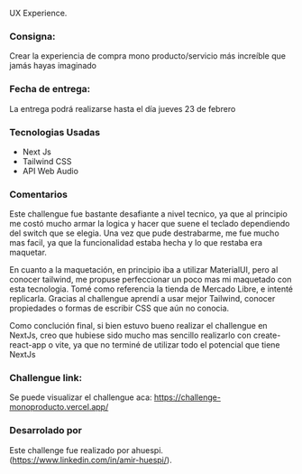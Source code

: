 UX Experience.

### Consigna:
Crear la experiencia de compra mono producto/servicio más increíble que jamás hayas imaginado

### Fecha de entrega: 
La entrega podrá realizarse hasta el día jueves 23 de febrero

### Tecnologias Usadas
- Next Js
- Tailwind CSS
- API Web Audio

### Comentarios
Este challengue fue bastante desafiante a nivel tecnico, ya que al principio me costó mucho armar la logica y hacer que suene el teclado dependiendo del switch que se elegia. 
Una vez que pude destrabarme, me fue mucho mas facil, ya que la funcionalidad estaba hecha y lo que restaba era maquetar.

En cuanto a la maquetación, en principio iba a utilizar MaterialUI, pero al conocer tailwind, me propuse perfeccionar un poco mas mi maquetado con esta tecnologia.
Tomé como referencia la tienda de Mercado Libre, e intenté replicarla.
Gracias al challengue aprendí a usar mejor Tailwind, conocer propiedades o formas de escribir CSS que aún no conocia.

Como conclución final, si bien estuvo bueno realizar el challengue en NextJs, creo que hubiese sido mucho mas sencillo realizarlo con create-react-app o vite, ya que no terminé de utilizar todo el potencial que tiene NextJs 

### Challengue link:
Se puede visualizar el challengue aca: https://challenge-monoproducto.vercel.app/

### Desarrolado por

Este challenge fue realizado por ahuespi. (https://www.linkedin.com/in/amir-huespi/).